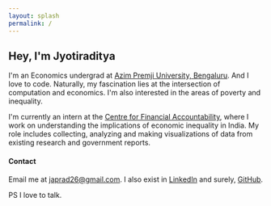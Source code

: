 ```yaml
---
layout: splash
permalink: /
---
```

## Hey, I'm Jyotiraditya

I'm an Economics undergrad at [Azim Premji University, Bengaluru](https://azimpremjiuniversity.edu.in). 
And I love to code.
Naturally, my fascination lies at the intersection of  computation and economics. 
I'm also interested in the areas of poverty and inequality. 

I'm currently an intern at the [Centre for Financial Accountability](https://cenfa.org), where I work on understanding the implications of economic inequality in India.
My role includes collecting, analyzing and making visualizations of data from existing research and government reports.

#### Contact
Email me at [japrad26@gmail.com](mailto:japrad26@gmail.com).
I also exist in [LinkedIn](https://www.linkedin.com/in/jyotiraditya-pradhan-507858235/) and surely, [GitHub](https://github.com/JaPrad).

PS I love to talk.
